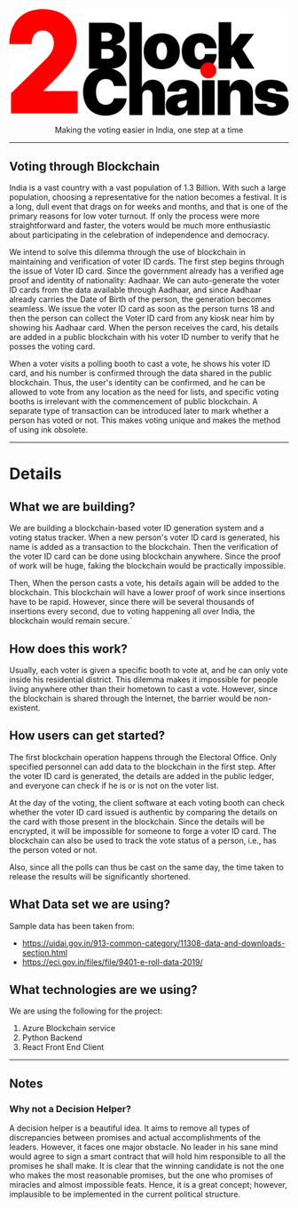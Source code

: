 <div align="center">
    <img src='logo.png' />
    <p>Making the voting easier in India, one step at a time</p>
</div>

---

## Voting through Blockchain

India is a vast country with a vast population of 1.3 Billion. With such a large population, choosing a representative for the nation becomes a festival. It is a long, dull event that drags on for weeks and months, and that is one of the primary reasons for low voter turnout. If only the process were more straightforward and faster, the voters would be much more enthusiastic about participating in the celebration of independence and democracy.

We intend to solve this dilemma through the use of blockchain in maintaining and verification of voter ID cards. The first step begins through the issue of Voter ID card. Since the government already has a verified age proof and identity of nationality: Aadhaar. We can auto-generate the voter ID cards from the data available through Aadhaar, and since Aadhaar already carries the Date of Birth of the person, the generation becomes seamless. We issue the voter ID card as soon as the person turns 18 and then the person can collect the Voter ID card from any kiosk near him by showing his Aadhaar card. When the person receives the card, his details are added in a public blockchain with his voter ID number to verify that he posses the voting card.

When a voter visits a polling booth to cast a vote, he shows his voter ID card, and his number is confirmed through the data shared in the public blockchain. Thus, the user's identity can be confirmed, and he can be allowed to vote from any location as the need for lists, and specific voting booths is irrelevant with the commencement of public blockchain. A separate type of transaction can be introduced later to mark whether a person has voted or not. This makes voting unique and makes the method of using ink obsolete.

---

# Details

## What we are building?

We are building a blockchain-based voter ID generation system and a voting status tracker. When a new person's voter ID card is generated, his name is added as a transaction to the blockchain. Then the verification of the voter ID card can be done using blockchain anywhere. Since the proof of work will be huge, faking the blockchain would be practically impossible.

Then, When the person casts a vote, his details again will be added to the blockchain. This blockchain will have a lower proof of work since insertions have to be rapid. However, since there will be several thousands of insertions every second, due to voting happening all over India, the blockchain would remain secure.`

## How does this work?

Usually, each voter is given a specific booth to vote at, and he can only vote inside his residential district. This dilemma makes it impossible for people living anywhere other than their hometown to cast a vote. However, since the blockchain is shared through the Internet, the barrier would be non-existent.

## How users can get started?

The first blockchain operation happens through the Electoral Office. Only specified personnel can add data to the blockchain in the first step. After the voter ID card is generated, the details are added in the public ledger, and everyone can check if he is or is not on the voter list.

At the day of the voting, the client software at each voting booth can check whether the voter ID card issued is authentic by comparing the details on the card with those present in the blockchain. Since the details will be encrypted, it will be impossible for someone to forge a voter ID card. The blockchain can also be used to track the vote status of a person, i.e., has the person voted or not.

Also, since all the polls can thus be cast on the same day, the time taken to release the results will be significantly shortened.

## What Data set we are using?

Sample data has been taken from:

- https://uidai.gov.in/913-common-category/11308-data-and-downloads-section.html
- https://eci.gov.in/files/file/9401-e-roll-data-2019/

## What technologies are we using?

We are using the following for the project:

1. Azure Blockchain service
2. Python Backend
3. React Front End Client

---

## Notes

### Why not a Decision Helper?

A decision helper is a beautiful idea. It aims to remove all types of discrepancies between promises and actual accomplishments of the leaders. However, it faces one major obstacle. No leader in his sane mind would agree to sign a smart contract that will hold him responsible to all the promises he shall make. It is clear that the winning candidate is not the one who makes the most reasonable promises, but the one who promises of miracles and almost impossible feats. Hence, it is a great concept; however, implausible to be implemented in the current political structure.
